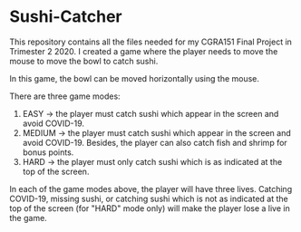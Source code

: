 # Sushi-Catcher
This repository contains all the files needed for my CGRA151 Final Project in Trimester 2 2020. I created a game where the player needs to move the mouse to move the bowl to catch sushi.

In this game, the bowl can be moved horizontally using the mouse.

There are three game modes:
1. EASY -> the player must catch sushi which appear in the screen and avoid COVID-19.
2. MEDIUM -> the player must catch sushi which appear in the screen and avoid COVID-19. Besides, the player can also catch fish and shrimp for bonus points.
3. HARD -> the player must only catch sushi which is as indicated at the top of the screen.

In each of the game modes above, the player will have three lives. Catching COVID-19, missing sushi, or catching sushi which is not as indicated at the top of the screen (for "HARD" mode only) will make the player lose a live in the game.
